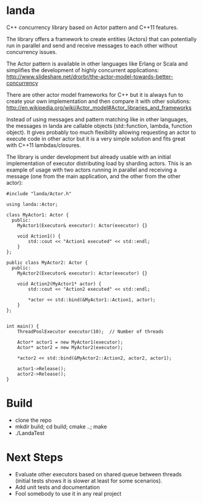 # landa

C++ concurrency library based on Actor pattern and C++11 features.

The library offers a framework to create entities (Actors) that can potentially run in parallel and send and receive messages to each other without concurrency issues.

The Actor pattern is available in other languages like Erlang or Scala and simplifies the development of highly concurrent applications:
http://www.slideshare.net/drorbr/the-actor-model-towards-better-concurrency

There are other actor model frameworks for C++ but it is always fun to create your own implementation and then compare it with other solutions:
http://en.wikipedia.org/wiki/Actor_model#Actor_libraries_and_frameworks

Instead of using messages and pattern matching like in other languages, the messages in landa are callable objects (std::function, lambda, function object).   It gives probably too much flexibility allowing requesting an actor to execute code in other actor but it is a very simple solution and fits great with C++11 lambdas/closures.

The library is under development but already usable with an initial implementation of executor distributing load by sharding actors.   This is an example of usage with two actors running in parallel and receiving a message (one from the main application, and the other from the other actor):

```
#include "landa/Actor.h"

using landa::Actor;

class MyActor1: Actor {
  public:
    MyActor1(Executor& executor): Actor(executor) {}
    
    void Action1() { 
        std::cout << "Action1 executed" << std::endl;
    }
};

public class MyActor2: Actor {
  public:
    MyActor2(Executor& executor): Actor(executor) {}
    
    void Action2(MyActor1* actor) {
        std::cout << "Action2 executed" << std::endl;
        
        *actor << std::bind(&MyActor1::Action1, actor);
    }
};


int main() {
    ThreadPoolExecutor executor(10);  // Number of threads
    
    Actor* actor1 = new MyActor1(executor);
    Actor* actor2 = new MyActor2(executor);
    
    *actor2 << std::bind(&MyActor2::Action2, actor2, actor1);
    
    actor1->Release();
    actor2->Release();
}

```

# Build

* clone the repo
* mkdir build; cd build; cmake ..; make
* ./LandaTest

# Next Steps

* Evaluate other executors based on shared queue between threads (initial tests shows it is slower at least for some scenarios).
* Add unit tests and documentation
* Fool somebody to use it in any real project

